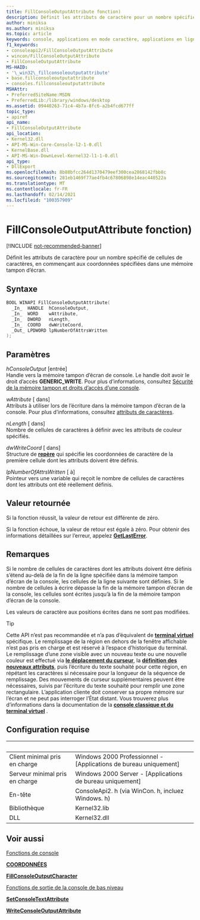 ```yaml
---
title: FillConsoleOutputAttribute fonction)
description: Définit les attributs de caractère pour un nombre spécifié de cellules de caractères, en commençant aux coordonnées spécifiées dans une mémoire tampon d’écran.
author: miniksa
ms.author: miniksa
ms.topic: article
keywords: console, applications en mode caractère, applications en ligne de commande, applications de terminal, API console
f1_keywords:
- consoleapi2/FillConsoleOutputAttribute
- wincon/FillConsoleOutputAttribute
- FillConsoleOutputAttribute
MS-HAID:
- '\_win32\_fillconsoleoutputattribute'
- base.fillconsoleoutputattribute
- consoles.fillconsoleoutputattribute
MSHAttr:
- PreferredSiteName:MSDN
- PreferredLib:/library/windows/desktop
ms.assetid: 09440263-71c4-4b7a-8fc6-a2b4fcd677ff
topic_type:
- apiref
api_name:
- FillConsoleOutputAttribute
api_location:
- Kernel32.dll
- API-MS-Win-Core-Console-l2-1-0.dll
- KernelBase.dll
- API-MS-Win-DownLevel-Kernel32-l1-1-0.dll
api_type:
- DllExport
ms.openlocfilehash: 8b88bfcc264d1370479eef300cea2868142fbb8c
ms.sourcegitcommit: 281eb1469f77ae4fb4c67806898e14eac440522a
ms.translationtype: MT
ms.contentlocale: fr-FR
ms.lasthandoff: 02/14/2021
ms.locfileid: "100357909"
---
```

# <a name="fillconsoleoutputattribute-function"></a>FillConsoleOutputAttribute fonction)

[!INCLUDE [not-recommended-banner](./includes/not-recommended-banner.md)]

Définit les attributs de caractère pour un nombre spécifié de cellules de caractères, en commençant aux coordonnées spécifiées dans une mémoire tampon d’écran.

## <a name="syntax"></a>Syntaxe

```C
BOOL WINAPI FillConsoleOutputAttribute(
  _In_  HANDLE  hConsoleOutput,
  _In_  WORD    wAttribute,
  _In_  DWORD   nLength,
  _In_  COORD   dwWriteCoord,
  _Out_ LPDWORD lpNumberOfAttrsWritten
);
```

## <a name="parameters"></a>Paramètres

*hConsoleOutput* \[entrée\]  
Handle vers la mémoire tampon d’écran de console. Le handle doit avoir le droit d’accès **GENERIC\_WRITE**. Pour plus d’informations, consultez [Sécurité de la mémoire tampon et droits d’accès d’une console](console-buffer-security-and-access-rights.md).

*wAttribute* \[ dans\]  
Attributs à utiliser lors de l’écriture dans la mémoire tampon d’écran de la console. Pour plus d’informations, consultez [attributs de caractères](console-screen-buffers.md#character-attributes).

*nLength* \[ dans\]  
Nombre de cellules de caractères à définir avec les attributs de couleur spécifiés.

*dwWriteCoord* \[ dans\]  
Structure de [**repère**](coord-str.md) qui spécifie les coordonnées de caractère de la première cellule dont les attributs doivent être définis.

*lpNumberOfAttrsWritten* \[ à\]  
Pointeur vers une variable qui reçoit le nombre de cellules de caractères dont les attributs ont été réellement définis.

## <a name="return-value"></a>Valeur retournée

Si la fonction réussit, la valeur de retour est différente de zéro.

Si la fonction échoue, la valeur de retour est égale à zéro. Pour obtenir des informations détaillées sur l’erreur, appelez [**GetLastError**](/windows/win32/api/errhandlingapi/nf-errhandlingapi-getlasterror).

## <a name="remarks"></a>Remarques

Si le nombre de cellules de caractères dont les attributs doivent être définis s’étend au-delà de la fin de la ligne spécifiée dans la mémoire tampon d’écran de la console, les cellules de la ligne suivante sont définies. Si le nombre de cellules à écrire dépasse la fin de la mémoire tampon d’écran de la console, les cellules sont écrites jusqu’à la fin de la mémoire tampon d’écran de la console.

Les valeurs de caractère aux positions écrites dans ne sont pas modifiées.

> [!TIP]
> Cette API n’est pas recommandée et n’a pas d’équivalent de **[terminal virtuel](console-virtual-terminal-sequences.md)** spécifique. Le remplissage de la région en dehors de la fenêtre affichable n’est pas pris en charge et est réservé à l’espace d’historique du terminal. Le remplissage d’une zone visible avec un nouveau texte ou une nouvelle couleur est effectué via **[le déplacement du curseur](console-virtual-terminal-sequences.md#cursor-positioning)**, la **[définition des nouveaux attributs](console-virtual-terminal-sequences.md#text-formatting)**, puis l’écriture du texte souhaité pour cette région, en répétant les caractères si nécessaire pour la longueur de la séquence de remplissage. Des mouvements de curseur supplémentaires peuvent être nécessaires, suivis par l’écriture du texte souhaité pour remplir une zone rectangulaire. L’application cliente doit conserver sa propre mémoire sur l’écran et ne peut pas interroger l’État distant. Vous trouverez plus d’informations dans la documentation de la **[console classique et du terminal virtuel](classic-vs-vt.md)** .

## <a name="requirements"></a>Configuration requise

| &nbsp; | &nbsp; |
|-|-|
| Client minimal pris en charge | Windows 2000 Professionnel - \[Applications de bureau uniquement\] |
| Serveur minimal pris en charge | Windows 2000 Server - \[Applications de bureau uniquement\] |
| En-tête | ConsoleApi2. h (via WinCon. h, incluez Windows. h) |
| Bibliothèque | Kernel32.lib |
| DLL | Kernel32.dll |

## <a name="see-also"></a>Voir aussi

[Fonctions de console](console-functions.md)

[**COORDONNÉES**](coord-str.md)

[**FillConsoleOutputCharacter**](fillconsoleoutputcharacter.md)

[Fonctions de sortie de la console de bas niveau](low-level-console-output-functions.md)

[**SetConsoleTextAttribute**](setconsoletextattribute.md)

[**WriteConsoleOutputAttribute**](writeconsoleoutputattribute.md)